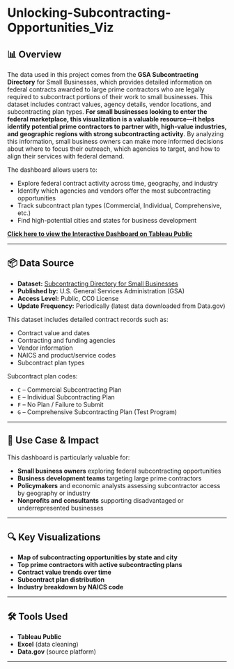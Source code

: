 # Unlocking-Subcontracting-Opportunities_Viz

## 📊 Overview

The data used in this project comes from the **GSA Subcontracting Directory** for Small Businesses, which provides detailed information on federal contracts awarded to large prime contractors who are legally required to subcontract portions of their work to small businesses. This dataset includes contract values, agency details, vendor locations, and subcontracting plan types. **For small businesses looking to enter the federal marketplace, this visualization is a valuable resource—it helps identify potential prime contractors to partner with, high-value industries, and geographic regions with strong subcontracting activity**. By analyzing this information, small business owners can make more informed decisions about where to focus their outreach, which agencies to target, and how to align their services with federal demand.

The dashboard allows users to:
- Explore federal contract activity across time, geography, and industry
- Identify which agencies and vendors offer the most subcontracting opportunities
- Track subcontract plan types (Commercial, Individual, Comprehensive, etc.)
- Find high-potential cities and states for business development

 **[Click here to view the Interactive Dashboard on Tableau Public](https://public.tableau.com/views/SubcontractingDirectoryforSmallBusinesses/UnlockingSubcontractingOpportunities?:language=en-GB&:sid=&:redirect=auth&:display_count=n&:origin=viz_share_link)**

---

## 📦 Data Source

- **Dataset:** [Subcontracting Directory for Small Businesses](https://catalog.data.gov/dataset/subcontracting-directory-for-small-businesses)
- **Published by:** U.S. General Services Administration (GSA)
- **Access Level:** Public, CC0 License
- **Update Frequency:** Periodically (latest data downloaded from Data.gov)

This dataset includes detailed contract records such as:
- Contract value and dates
- Contracting and funding agencies
- Vendor information
- NAICS and product/service codes
- Subcontract plan types

Subcontract plan codes:
- `C` – Commercial Subcontracting Plan  
- `E` – Individual Subcontracting Plan  
- `F` – No Plan / Failure to Submit  
- `G` – Comprehensive Subcontracting Plan (Test Program)

---

## 🎯 Use Case & Impact

This dashboard is particularly valuable for:
- **Small business owners** exploring federal subcontracting opportunities
- **Business development teams** targeting large prime contractors
- **Policymakers** and economic analysts assessing subcontractor access by geography or industry
- **Nonprofits and consultants** supporting disadvantaged or underrepresented businesses

---

## 🔍 Key Visualizations

-  **Map of subcontracting opportunities by state and city**
-  **Top prime contractors with active subcontracting plans**
-  **Contract value trends over time**
-  **Subcontract plan distribution**
-  **Industry breakdown by NAICS code**

---

## 🛠️ Tools Used

- **Tableau Public**
- **Excel** (data cleaning)
- **Data.gov** (source platform)

---
